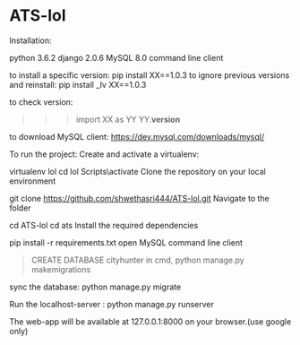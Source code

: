 # ATS-lol
Installation:

python 3.6.2
django 2.0.6
MySQL 8.0 command line client

to install a specific version:
pip install XX==1.0.3
to ignore previous versions and reinstall:
pip install _Iv XX==1.0.3

to check version:
>>>import XX as YY
>>>YY.__version__

to download MySQL client:
https://dev.mysql.com/downloads/mysql/

To run the project:
Create and activate a virtualenv:

virtualenv lol
cd lol
Scripts\activate 
Clone the repository on your local environment 

git clone https://github.com/shwethasri444/ATS-lol.git 
Navigate to the folder 

cd ATS-lol
cd ats
Install the required dependencies 

pip install -r requirements.txt 
open MySQL command line client
>CREATE DATABASE cityhunter
in cmd,
python manage.py makemigrations

sync the database:
python manage.py migrate

Run the localhost-server :
python manage.py runserver


The web-app will be available at 127.0.0.1:8000 on your browser.(use google only)
